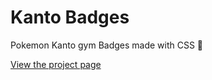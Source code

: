 # Kanto Badges 
Pokemon Kanto gym Badges made with CSS 💙 

[View the project page](http://pattle.github.io/simpsons-in-css "Simpsons in CSS")

